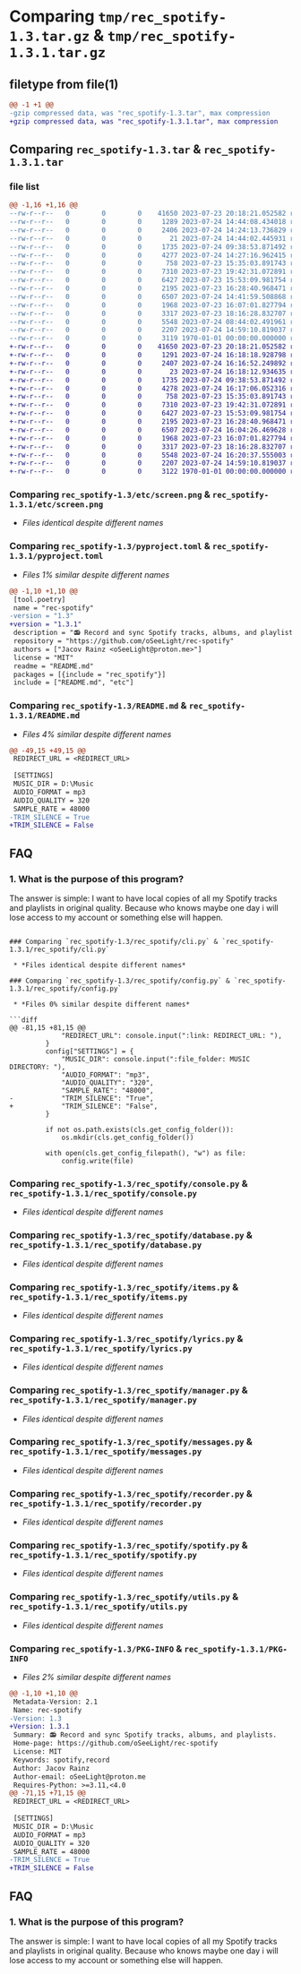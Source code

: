 # Comparing `tmp/rec_spotify-1.3.tar.gz` & `tmp/rec_spotify-1.3.1.tar.gz`

## filetype from file(1)

```diff
@@ -1 +1 @@
-gzip compressed data, was "rec_spotify-1.3.tar", max compression
+gzip compressed data, was "rec_spotify-1.3.1.tar", max compression
```

## Comparing `rec_spotify-1.3.tar` & `rec_spotify-1.3.1.tar`

### file list

```diff
@@ -1,16 +1,16 @@
--rw-r--r--   0        0        0    41650 2023-07-23 20:18:21.052582 rec_spotify-1.3/etc/screen.png
--rw-r--r--   0        0        0     1289 2023-07-24 14:44:08.434018 rec_spotify-1.3/pyproject.toml
--rw-r--r--   0        0        0     2406 2023-07-24 14:24:13.736829 rec_spotify-1.3/README.md
--rw-r--r--   0        0        0       21 2023-07-24 14:44:02.445931 rec_spotify-1.3/rec_spotify/__init__.py
--rw-r--r--   0        0        0     1735 2023-07-24 09:38:53.871492 rec_spotify-1.3/rec_spotify/cli.py
--rw-r--r--   0        0        0     4277 2023-07-24 14:27:16.962415 rec_spotify-1.3/rec_spotify/config.py
--rw-r--r--   0        0        0      758 2023-07-23 15:35:03.891743 rec_spotify-1.3/rec_spotify/console.py
--rw-r--r--   0        0        0     7310 2023-07-23 19:42:31.072891 rec_spotify-1.3/rec_spotify/database.py
--rw-r--r--   0        0        0     6427 2023-07-23 15:53:09.981754 rec_spotify-1.3/rec_spotify/items.py
--rw-r--r--   0        0        0     2195 2023-07-23 16:28:40.968471 rec_spotify-1.3/rec_spotify/lyrics.py
--rw-r--r--   0        0        0     6507 2023-07-24 14:41:59.508868 rec_spotify-1.3/rec_spotify/manager.py
--rw-r--r--   0        0        0     1968 2023-07-23 16:07:01.827794 rec_spotify-1.3/rec_spotify/messages.py
--rw-r--r--   0        0        0     3317 2023-07-23 18:16:28.832707 rec_spotify-1.3/rec_spotify/recorder.py
--rw-r--r--   0        0        0     5548 2023-07-24 08:44:02.491961 rec_spotify-1.3/rec_spotify/spotify.py
--rw-r--r--   0        0        0     2207 2023-07-24 14:59:10.819037 rec_spotify-1.3/rec_spotify/utils.py
--rw-r--r--   0        0        0     3119 1970-01-01 00:00:00.000000 rec_spotify-1.3/PKG-INFO
+-rw-r--r--   0        0        0    41650 2023-07-23 20:18:21.052582 rec_spotify-1.3.1/etc/screen.png
+-rw-r--r--   0        0        0     1291 2023-07-24 16:18:18.928798 rec_spotify-1.3.1/pyproject.toml
+-rw-r--r--   0        0        0     2407 2023-07-24 16:16:52.249892 rec_spotify-1.3.1/README.md
+-rw-r--r--   0        0        0       23 2023-07-24 16:18:12.934635 rec_spotify-1.3.1/rec_spotify/__init__.py
+-rw-r--r--   0        0        0     1735 2023-07-24 09:38:53.871492 rec_spotify-1.3.1/rec_spotify/cli.py
+-rw-r--r--   0        0        0     4278 2023-07-24 16:17:06.052316 rec_spotify-1.3.1/rec_spotify/config.py
+-rw-r--r--   0        0        0      758 2023-07-23 15:35:03.891743 rec_spotify-1.3.1/rec_spotify/console.py
+-rw-r--r--   0        0        0     7310 2023-07-23 19:42:31.072891 rec_spotify-1.3.1/rec_spotify/database.py
+-rw-r--r--   0        0        0     6427 2023-07-23 15:53:09.981754 rec_spotify-1.3.1/rec_spotify/items.py
+-rw-r--r--   0        0        0     2195 2023-07-23 16:28:40.968471 rec_spotify-1.3.1/rec_spotify/lyrics.py
+-rw-r--r--   0        0        0     6507 2023-07-24 16:04:26.469628 rec_spotify-1.3.1/rec_spotify/manager.py
+-rw-r--r--   0        0        0     1968 2023-07-23 16:07:01.827794 rec_spotify-1.3.1/rec_spotify/messages.py
+-rw-r--r--   0        0        0     3317 2023-07-23 18:16:28.832707 rec_spotify-1.3.1/rec_spotify/recorder.py
+-rw-r--r--   0        0        0     5548 2023-07-24 16:20:37.555003 rec_spotify-1.3.1/rec_spotify/spotify.py
+-rw-r--r--   0        0        0     2207 2023-07-24 14:59:10.819037 rec_spotify-1.3.1/rec_spotify/utils.py
+-rw-r--r--   0        0        0     3122 1970-01-01 00:00:00.000000 rec_spotify-1.3.1/PKG-INFO
```

### Comparing `rec_spotify-1.3/etc/screen.png` & `rec_spotify-1.3.1/etc/screen.png`

 * *Files identical despite different names*

### Comparing `rec_spotify-1.3/pyproject.toml` & `rec_spotify-1.3.1/pyproject.toml`

 * *Files 1% similar despite different names*

```diff
@@ -1,10 +1,10 @@
 [tool.poetry]
 name = "rec-spotify"
-version = "1.3"
+version = "1.3.1"
 description = "📻 Record and sync Spotify tracks, albums, and playlists."
 repository = "https://github.com/oSeeLight/rec-spotify"
 authors = ["Jacov Rainz <oSeeLight@proton.me>"]
 license = "MIT"
 readme = "README.md"
 packages = [{include = "rec_spotify"}]
 include = ["README.md", "etc"]
```

### Comparing `rec_spotify-1.3/README.md` & `rec_spotify-1.3.1/README.md`

 * *Files 4% similar despite different names*

```diff
@@ -49,15 +49,15 @@
 REDIRECT_URL = <REDIRECT_URL>
 
 [SETTINGS]
 MUSIC_DIR = D:\Music
 AUDIO_FORMAT = mp3
 AUDIO_QUALITY = 320
 SAMPLE_RATE = 48000
-TRIM_SILENCE = True
+TRIM_SILENCE = False
 ```
 
 ## FAQ
 
 ### 1. What is the purpose of this program?
 
 The answer is simple: I want to have local copies of all my Spotify tracks and playlists in original quality. Because who knows maybe one day i will lose access to my account or something else will happen.
```

### Comparing `rec_spotify-1.3/rec_spotify/cli.py` & `rec_spotify-1.3.1/rec_spotify/cli.py`

 * *Files identical despite different names*

### Comparing `rec_spotify-1.3/rec_spotify/config.py` & `rec_spotify-1.3.1/rec_spotify/config.py`

 * *Files 0% similar despite different names*

```diff
@@ -81,15 +81,15 @@
             "REDIRECT_URL": console.input(":link: REDIRECT_URL: "),
         }
         config["SETTINGS"] = {
             "MUSIC_DIR": console.input(":file_folder: MUSIC DIRECTORY: "),
             "AUDIO_FORMAT": "mp3",
             "AUDIO_QUALITY": "320",
             "SAMPLE_RATE": "48000",
-            "TRIM_SILENCE": "True",
+            "TRIM_SILENCE": "False",
         }
 
         if not os.path.exists(cls.get_config_folder()):
             os.mkdir(cls.get_config_folder())
 
         with open(cls.get_config_filepath(), "w") as file:
             config.write(file)
```

### Comparing `rec_spotify-1.3/rec_spotify/console.py` & `rec_spotify-1.3.1/rec_spotify/console.py`

 * *Files identical despite different names*

### Comparing `rec_spotify-1.3/rec_spotify/database.py` & `rec_spotify-1.3.1/rec_spotify/database.py`

 * *Files identical despite different names*

### Comparing `rec_spotify-1.3/rec_spotify/items.py` & `rec_spotify-1.3.1/rec_spotify/items.py`

 * *Files identical despite different names*

### Comparing `rec_spotify-1.3/rec_spotify/lyrics.py` & `rec_spotify-1.3.1/rec_spotify/lyrics.py`

 * *Files identical despite different names*

### Comparing `rec_spotify-1.3/rec_spotify/manager.py` & `rec_spotify-1.3.1/rec_spotify/manager.py`

 * *Files identical despite different names*

### Comparing `rec_spotify-1.3/rec_spotify/messages.py` & `rec_spotify-1.3.1/rec_spotify/messages.py`

 * *Files identical despite different names*

### Comparing `rec_spotify-1.3/rec_spotify/recorder.py` & `rec_spotify-1.3.1/rec_spotify/recorder.py`

 * *Files identical despite different names*

### Comparing `rec_spotify-1.3/rec_spotify/spotify.py` & `rec_spotify-1.3.1/rec_spotify/spotify.py`

 * *Files identical despite different names*

### Comparing `rec_spotify-1.3/rec_spotify/utils.py` & `rec_spotify-1.3.1/rec_spotify/utils.py`

 * *Files identical despite different names*

### Comparing `rec_spotify-1.3/PKG-INFO` & `rec_spotify-1.3.1/PKG-INFO`

 * *Files 2% similar despite different names*

```diff
@@ -1,10 +1,10 @@
 Metadata-Version: 2.1
 Name: rec-spotify
-Version: 1.3
+Version: 1.3.1
 Summary: 📻 Record and sync Spotify tracks, albums, and playlists.
 Home-page: https://github.com/oSeeLight/rec-spotify
 License: MIT
 Keywords: spotify,record
 Author: Jacov Rainz
 Author-email: oSeeLight@proton.me
 Requires-Python: >=3.11,<4.0
@@ -71,15 +71,15 @@
 REDIRECT_URL = <REDIRECT_URL>
 
 [SETTINGS]
 MUSIC_DIR = D:\Music
 AUDIO_FORMAT = mp3
 AUDIO_QUALITY = 320
 SAMPLE_RATE = 48000
-TRIM_SILENCE = True
+TRIM_SILENCE = False
 ```
 
 ## FAQ
 
 ### 1. What is the purpose of this program?
 
 The answer is simple: I want to have local copies of all my Spotify tracks and playlists in original quality. Because who knows maybe one day i will lose access to my account or something else will happen.
```


